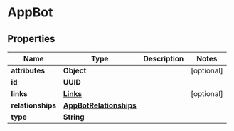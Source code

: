 

# AppBot


## Properties

| Name | Type | Description | Notes |
|------------ | ------------- | ------------- | -------------|
|**attributes** | **Object** |  |  [optional] |
|**id** | **UUID** |  |  |
|**links** | [**Links**](Links.md) |  |  [optional] |
|**relationships** | [**AppBotRelationships**](AppBotRelationships.md) |  |  |
|**type** | **String** |  |  |



